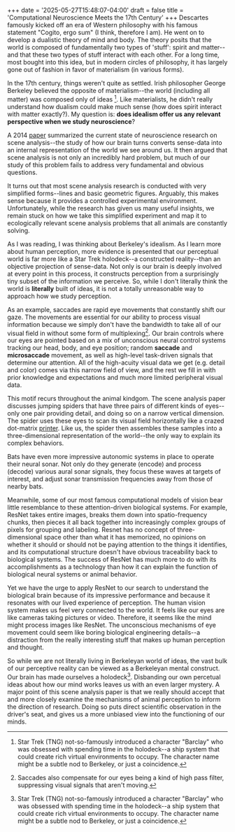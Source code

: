 +++
date = '2025-05-27T15:48:07-04:00'
draft = false
title = 'Computational Neuroscience Meets the 17th Century'
+++
Descartes famously kicked off an era of Western philosophy with his famous statement "Cogito, ergo sum" (I think, therefore I am). He went on to develop a dualistic theory of mind and body. The theory posits that the world is composed of fundamentally two types of 'stuff': spirit and matter--and that these two types of stuff interact with each other. For a long time, most bought into this idea, but in modern circles of philosophy, it has largely gone out of fashion in favor of materialism (in various forms).

In the 17th century, things weren't quite as settled. Irish philosopher George Berkeley believed the opposite of materialism--the world (including all matter) was composed only of ideas [^1]. Like materialists, he didn't really understand how dualism could make much sense (how does spirit interact with matter exactly?). My question is: **does idealism offer us any relevant perspective when we study neuroscience**?

A 2014 [paper][2] summarized the current state of neuroscience research on scene analysis--the study of how our brain turns converts sense-data into an internal representation of the world we see around us. It then argued that scene analysis is not only an incredibly hard problem, but much of our study of this problem fails to address very fundamental and obvious questions.

It turns out that most scene analysis research is conducted with very simplified forms--lines and basic geometric figures. Arguably, this makes sense because it provides a controlled experimental environment. Unfortunately, while the research has given us many useful insights, we remain stuck on how we take this simplified experiment and map it to ecologically relevant scene analysis problems that all animals are constantly solving.

As I was reading, I was thinking about Berkeley's idealism. As I learn more about human perception, more evidence is presented that our perceptual world is far more like a Star Trek holodeck--a constructed reality--than an objective projection of sense-data. Not only is our brain is deeply involved at every point in this process, it constructs perception from a surprisingly tiny subset of the information we perceive. So, while I don't literally think the world is **literally** built of ideas, it is not a totally unreasonable way to approach how we study perception.

As an example, saccades are rapid eye movements that constantly shift our gaze. The movements are essential for our ability to process visual information because we simply don't have the bandwidth to take all of our visual field in without some form of multiplexing[^3]. Our brain controls where our eyes are pointed based on a mix of unconscious neural control systems tracking our head, body, and eye position; random **saccade** and **microsaccade** movement, as well as high-level task-driven signals that determine our attention. All of the high-acuity visual data we get (e.g. detail and color) comes via this narrow field of view, and the rest we fill in with prior knowledge and expectations and much more limited peripheral visual data.

This motif recurs throughout the animal kindgom. The scene analysis paper discusses jumping spiders that have three pairs of different kinds of eyes--only one pair providing detail, and doing so on a narrow vertical dimension. The spider uses these eyes to scan its visual field horizontally like a crazed dot-matrix [printer](https://youtu.be/A_vXA058EDY?t=23). Like us, the spider then assembles these samples into a three-dimensional representation of the world--the only way to explain its complex behaviors.

Bats have even more impressive autonomic systems in place to operate their neural sonar. Not only do they generate (encode) and process (decode) various aural sonar signals, they focus these waves at targets of interest, and adjust sonar transmission frequencies away from those of nearby bats.

Meanwhile, some of our most famous computational models of vision bear little resemblance to these attention-driven biological systems. For example, ResNet takes entire images, breaks them down into spatio-frequency chunks, then pieces it all back together into increasingly complex groups of pixels for grouping and labeling. Resnet has no concept of three-dimensional space other than what it has memorized, no opinions on whether it should or should not be paying attention to the things it identifies, and its computational structure doesn't have obvious traceability back to biological systems. The success of ResNet has much more to do with its accomplishments as a technology than how it can explain the function of biological neural systems or animal behavior.

Yet we have the urge to apply ResNet to our search to understand the biological brain because of its impressive performance and because it resonates with our lived experience of perception. The human vision system makes us feel very connected to the world. It feels like our eyes are like cameras taking pictures or video. Therefore, it seems like the mind might process images like ResNet. The unconscious mechanisms of eye movement could seem like boring biological engineering details--a distraction from the really interesting stuff that makes up human perception and thought.

So while we are not literally living in Berkeleyan world of ideas, the vast bulk of our perceptive reality can be viewed as a Berkeleyan mental construct. Our brain has made ourselves a holodeck[^1]. Disbanding our own percetual ideas about how our mind works leaves us with an even larger mystery. A major point of this scene analysis paper is that we really should accept that and more closely examine the mechanisms of animal perception to inform the direction of research. Doing so puts direct scientific observation in the driver's seat, and gives us a more unbiased view into the functioning of our minds.

[^1]: Star Trek (TNG) not-so-famously introduced a character "Barclay" who was obsessed with spending time in the holodeck--a ship system that could create rich virtual environments to occupy. The character name might be a subtle nod to Berkeley, or just a coincidence.

[2]: https://doi.org/10.3389/fpsyg.2014.00199 "Scene analysis in the natural environment"

[^3]: Saccades also compensate for our eyes being a kind of high pass filter, suppressing visual signals that aren't moving.

